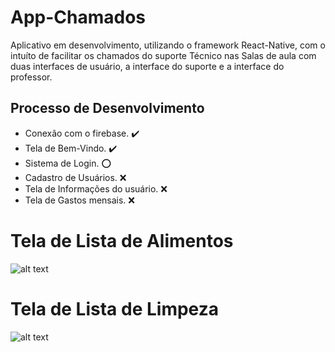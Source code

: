 # App-Chamados

Aplicativo em desenvolvimento, utilizando o framework React-Native, com o intuíto de facilitar os chamados do suporte Técnico nas Salas de aula com duas interfaces de usuário, a interface do suporte e a interface do professor.

## Processo de Desenvolvimento

- Conexão com o firebase. :heavy_check_mark:
- Tela de Bem-Vindo. :heavy_check_mark:
- Sistema de Login. :o:
- Cadastro de Usuários.  	:x:
- Tela de Informações do usuário.  	:x:
- Tela de Gastos mensais.  	:x:

# Tela de Lista de Alimentos
![alt text]([https://lh3.googleusercontent.com/pw/AM-JKLVATM1YAfKDsFWOUh1QExCcmjTjc7G72KVJ_TjcMo6A6TuumQgLt4TBmsML0HGVMzsaST5N7IKA0ZUHXiwQzEzjdeTQqFre3sBYn1LhX2BcNeuB6l2mFGIKow3OXLeqeCSB3gCSg6kzWy9FlmvrXDB5=w455-h955-no?authuser=0](https://drive.google.com/file/d/1VLCzb3_FkzzZBa3pPqs-AE1deIjSdhFy/view?usp=sharing))

# Tela de Lista de Limpeza

![alt text](https://lh3.googleusercontent.com/pw/AM-JKLVN8WU3QZWeVQAVJTn-WqW9xvjmvKOtoDKqBAfC756zkeRbApjUbKUBzDATvIo3w_O7jNuX31rv8QdL-YMMNMAWdR-42fX1V_97qlr34DmoLvFLR20_rHcyHY63GFfD6Arx39J1W8u7jwJfxltVZ2ml=w454-h955-no?authuser=0)
